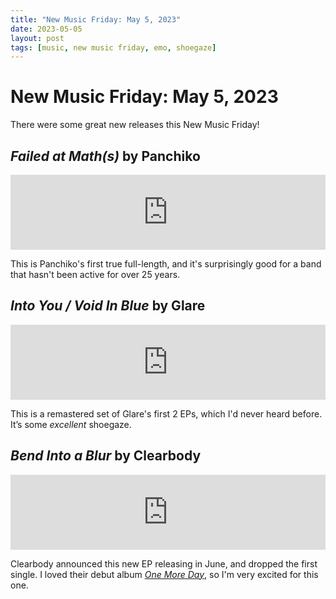 ```yaml
---
title: "New Music Friday: May 5, 2023"
date: 2023-05-05
layout: post
tags: [music, new music friday, emo, shoegaze]
---
```


# New Music Friday: May 5, 2023

There were some great new releases this New Music Friday!

## <cite>Failed at Math(s)</cite> by Panchiko

<iframe style="border: 0; width: 100%; height: 120px;" src="https://bandcamp.com/EmbeddedPlayer/album=642217523/size=large/bgcol=ffffff/linkcol=0687f5/tracklist=false/artwork=small/transparent=true/" seamless><a href="https://panchiko.bandcamp.com/album/failed-at-math-s">Failed At Math(s) by Panchiko</a></iframe>

This is Panchiko's first true full-length, and it's surprisingly good for a band that hasn't been active for over 25 years.

## <cite>Into You / Void In Blue</cite> by Glare

<iframe style="border: 0; width: 100%; height: 120px;" src="https://bandcamp.com/EmbeddedPlayer/album=1975294799/size=large/bgcol=ffffff/linkcol=0687f5/tracklist=false/artwork=small/transparent=true/" seamless><a href="https://glaretx.bandcamp.com/album/into-you-void-in-blue">Into You / Void In Blue by Glare</a></iframe>

This is a remastered set of Glare's first 2 EPs, which I'd never heard before. It’s some _excellent_ shoegaze.

## <cite>Bend Into a Blur</cite> by Clearbody

<iframe style="border: 0; width: 100%; height: 120px;" src="https://bandcamp.com/EmbeddedPlayer/album=2371308689/size=large/bgcol=ffffff/linkcol=0687f5/tracklist=false/artwork=small/transparent=true/" seamless><a href="https://clearbody.bandcamp.com/album/bend-into-a-blur">Bend Into a Blur by Clearbody</a></iframe>

Clearbody announced this new EP releasing in June, and dropped the first single. I loved their debut album [<cite>One More Day</cite>](https://clearbody.bandcamp.com/album/one-more-day-2), so I'm very excited for this one.